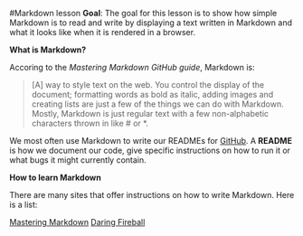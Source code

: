 #Markdown lesson
**Goal**: The goal for this lesson is to show how simple Markdown is to read and write by displaying a text written in Markdown and what it looks like when it is rendered in a browser.

**What is Markdown?**

Accoring to the _Mastering Markdown GitHub guide_, Markdown is:

>[A] way to style text on the web. You control the display of the document; formatting words as bold as italic, adding images and creating lists are just a few of the things we can do with Markdown. Mostly, Markdown is just regular text with a few non-alphabetic characters thrown in like # or *.

We most often use Markdown to write our READMEs for [GitHub](https://github.com/).
A **README** is how we document our code, give specific instructions on how to run it or what bugs it might currently contain.

**How to learn Markdown**

There are many sites that offer instructions on how to write Markdown. Here is a list:

[Mastering Markdown](https://guides.github.com/features/mastering-markdown)
[Daring Fireball](https://daringfireball.net/projects/markdown/syntax)